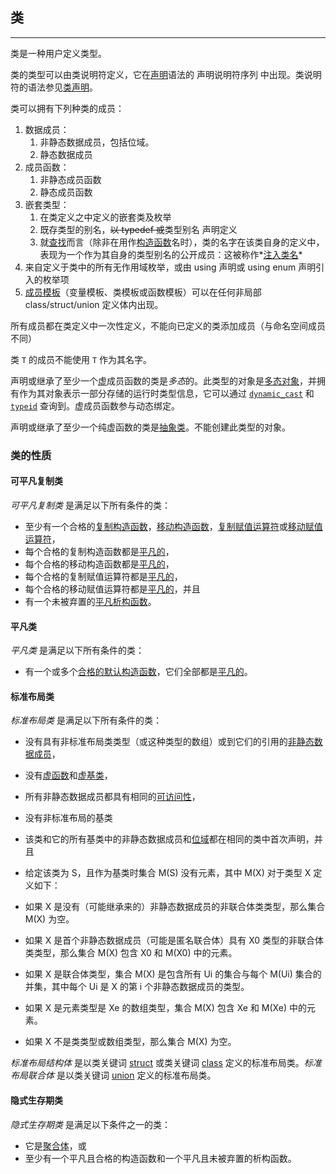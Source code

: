 ## 类

---

类是一种用户定义类型。

类的类型可以由类说明符定义，它在[声明](/language/declarations "language/declarations")语法的 声明说明符序列 中出现。类说明符的语法参见[类声明](/language/class "language/class")。

类可以拥有下列种类的成员：

1. 数据成员：
    1. 非静态数据成员，包括位域。
    2. 静态数据成员
2. 成员函数：
    1. 非静态成员函数
    2. 静态成员函数
3. 嵌套类型：
    1. 在类定义之中定义的嵌套类及枚举
    2. 既存类型的别名，~~以 typedef 或~~类型别名 声明定义
    3. 就[查找](/language/unqualified_lookup#.E6.B3.A8.E5.85.A5.E7.B1.BB.E5.90.8D "language/unqualified lookup")而言（除非在用作[构造函数](/language/initializer_list "language/initializer list")名时），类的名字在该类自身的定义中，表现为一个作为其自身的类型别名的公开成员：这被称作*[注入类名](/language/injected-class-name "language/injected-class-name")*
4. 来自定义于类中的所有无作用域枚举，或由 using 声明或 using enum 声明引入的枚举项
5. [成员模板](/language/member_template "language/member template")（变量模板、类模板或函数模板）可以在任何非局部 class/struct/union 定义体内出现。

所有成员都在类定义中一次性定义，不能向已定义的类添加成员（与命名空间成员不同）

类 `T` 的成员不能使用 `T` 作为其名字。

声明或继承了至少一个[虚](/language/virtual "language/virtual")成员函数的类是*多态*的。此类型的对象是[多态对象](/language/object#.E5.A4.9A.E6.80.81.E5.AF.B9.E8.B1.A1 "language/object")，并拥有作为其对象表示一部分存储的运行时类型信息，它可以通过 [`dynamic_cast`](/language/dynamic_cast "language/dynamic cast") 和 [`typeid`](/language/typeid "language/typeid") 查询到。虚成员函数参与动态绑定。

声明或继承了至少一个纯虚函数的类是[抽象类](/language/abstract_class "language/abstract class")。不能创建此类型的对象。

### 类的性质

#### 可平凡复制类

*可平凡复制类* 是满足以下所有条件的类：

- 至少有一个合格的[复制构造函数](/language/copy_constructor#.E5.90.88.E6.A0.BC.E7.9A.84.E5.A4.8D.E5.88.B6.E6.9E.84.E9.80.A0.E5.87.BD.E6.95.B0 "language/copy constructor")，[移动构造函数](/language/move_constructor#.E5.90.88.E6.A0.BC.E7.9A.84.E7.A7.BB.E5.8A.A8.E6.9E.84.E9.80.A0.E5.87.BD.E6.95.B0 "language/move constructor")，[复制赋值运算符](/language/copy_assignment#.E5.90.88.E6.A0.BC.E7.9A.84.E5.A4.8D.E5.88.B6.E8.B5.8B.E5.80.BC.E8.BF.90.E7.AE.97.E7.AC.A6 "language/copy assignment")或[移动赋值运算符](/language/move_assignment#.E5.90.88.E6.A0.BC.E7.9A.84.E7.A7.BB.E5.8A.A8.E8.B5.8B.E5.80.BC.E8.BF.90.E7.AE.97.E7.AC.A6 "language/move assignment")，
- 每个合格的复制构造函数都是[平凡的](/language/copy_constructor#.E5.B9.B3.E5.87.A1.E7.9A.84.E5.A4.8D.E5.88.B6.E6.9E.84.E9.80.A0.E5.87.BD.E6.95.B0 "language/copy constructor")，
- 每个合格的移动构造函数都是[平凡的](/language/move_constructor#.E5.B9.B3.E5.87.A1.E7.9A.84.E7.A7.BB.E5.8A.A8.E6.9E.84.E9.80.A0.E5.87.BD.E6.95.B0 "language/move constructor")，
- 每个合格的复制赋值运算符都是[平凡的](/language/copy_assignment#.E5.B9.B3.E5.87.A1.E7.9A.84.E5.A4.8D.E5.88.B6.E8.B5.8B.E5.80.BC.E8.BF.90.E7.AE.97.E7.AC.A6 "language/copy assignment")，
- 每个合格的移动赋值运算符都是[平凡的](/language/move_assignment#.E5.B9.B3.E5.87.A1.E7.9A.84.E7.A7.BB.E5.8A.A8.E8.B5.8B.E5.80.BC.E8.BF.90.E7.AE.97.E7.AC.A6 "language/move assignment")，并且
- 有一个未被弃置的[平凡析构函数](/language/destructor#.E5.B9.B3.E5.87.A1.E6.9E.90.E6.9E.84.E5.87.BD.E6.95.B0 "language/destructor")。

#### 平凡类

*平凡类* 是满足以下所有条件的类：

- 有一个或多个[合格的默认构造函数](/language/default_constructor#.E5.90.88.E6.A0.BC.E7.9A.84.E9.BB.98.E8.AE.A4.E6.9E.84.E9.80.A0.E5.87.BD.E6.95.B0 "language/default constructor")，它们全部都是[平凡的](/language/default_constructor#.E5.B9.B3.E5.87.A1.E9.BB.98.E8.AE.A4.E6.9E.84.E9.80.A0.E5.87.BD.E6.95.B0 "language/default constructor")。

#### 标准布局类

*标准布局类* 是满足以下所有条件的类：

- 没有具有非标准布局类类型（或这种类型的数组）或到它们的引用的[非静态数据成员](/language/data_members "language/data members")，
- 没有[虚函数](/language/virtual "language/virtual")和[虚基类](/language/derived_class#.E8.99.9A.E5.9F.BA.E7.B1.BB "language/derived class")，
- 所有非静态数据成员都具有相同的[可访问性](/language/access "language/access")，
- 没有非标准布局的基类
- 该类和它的所有基类中的非静态数据成员和[位域](/language/bit_field "language/bit field")都在相同的类中首次声明，并且
- 给定该类为 S，且作为基类时集合 M(S) 没有元素，其中 M(X) 对于类型 X 定义如下：

- 如果 X 是没有（可能继承来的）非静态数据成员的非联合体类类型，那么集合 M(X) 为空。
- 如果 X 是首个非静态数据成员（可能是匿名联合体）具有 X0 类型的非联合体类类型，那么集合 M(X) 包含 X0 和 M(X0) 中的元素。
- 如果 X 是联合体类型，集合 M(X) 是包含所有 Ui 的集合与每个 M(Ui) 集合的并集，其中每个 Ui 是 X 的第 i 个非静态数据成员的类型。
- 如果 X 是元素类型是 Xe 的数组类型，集合 M(X) 包含 Xe 和 M(Xe) 中的元素。
- 如果 X 不是类类型或数组类型，那么集合 M(X) 为空。

*标准布局结构体* 是以类关键词 [struct](/keyword/struct "keyword/struct") 或类关键词 [class](/keyword/class "keyword/class") 定义的标准布局类。*标准布局联合体* 是以类关键词 [union](/keyword/union "keyword/union") 定义的标准布局类。

#### 隐式生存期类

*隐式生存期类* 是满足以下条件之一的类：

- 它是[聚合体](/language/aggregate_initialization "language/aggregate initialization")，或
- 至少有一个平凡且合格的构造函数和一个平凡且未被弃置的析构函数。
